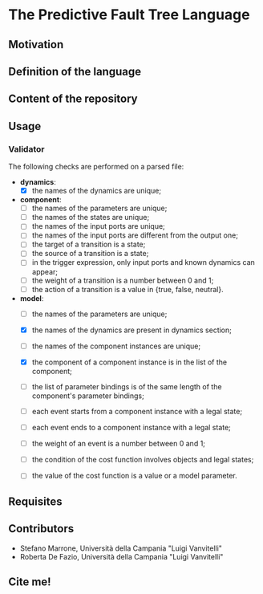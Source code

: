 # The Predictive Fault Tree Language

## Motivation

## Definition of the language

## Content of the repository


## Usage

### Validator
The following checks are performed on a parsed file:
* **dynamics**:
  * [x] the names of the dynamics are unique;
* **component**:
  * [ ] the names of the parameters are unique;
  * [ ] the names of the states are unique;
  * [ ] the names of the input ports are unique;
  * [ ] the names of the input ports are different from the output one;
  * [ ] the target of a transition is a state;
  * [ ] the source of a transition is a state;
  * [ ] in the trigger expression, only input ports and known dynamics can appear;
  * [ ] the weight of a transition is a number between 0 and 1;
  * [ ] the action of a transition is a value in {true, false, neutral}.
* **model**: 
  * [ ] the names of the parameters are unique;
  * [x] the names of the dynamics are present in dynamics section;
  * [ ] the names of the component instances are unique;
  * [x] the component of a component instance is in the list of the component;
  * [ ] the list of parameter bindings is of the same length of the component's parameter bindings;
  * [ ] each event starts from a component instance with a legal state;
  * [ ] each event ends to a component instance with a legal state;
  * [ ] the weight of an event is a number between 0 and 1;
  * [ ] the condition of the cost function involves objects and legal states;
  * [ ] the value of the cost function is a value or a model parameter.


## Requisites


## Contributors
* Stefano Marrone, Università della Campania "Luigi Vanvitelli"
* Roberta De Fazio, Università della Campania "Luigi Vanvitelli"

## Cite me!

